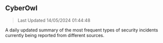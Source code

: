 ## CyberOwl 
> Last Updated 14/05/2024 01:44:48 


A daily updated summary of the most frequent types of security incidents currently being reported from different sources.

